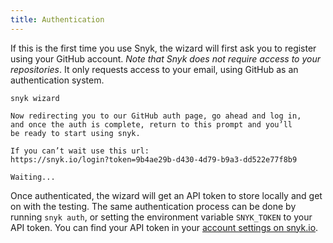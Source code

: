 ```yaml
---
title: Authentication
---
```


If this is the first time you use Snyk, the wizard will first ask you to register using your GitHub account. *Note that Snyk does not require access to your repositories*. It only requests access to your email, using GitHub as an authentication system.

```console
snyk wizard

Now redirecting you to our GitHub auth page, go ahead and log in,
and once the auth is complete, return to this prompt and you’ll
be ready to start using snyk.

If you can’t wait use this url:
https://snyk.io/login?token=9b4ae29b-d430-4d79-b9a3-dd522e77f8b9

Waiting...
```

Once authenticated, the wizard will get an API token to store locally and get on with the testing. The same authentication process can be done by running `snyk auth`, or setting the environment variable `SNYK_TOKEN` to your API token. You can find your API token in your [account settings on snyk.io](https://snyk.io/account/).
